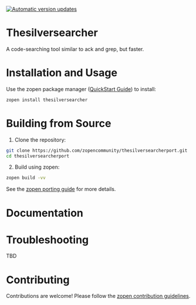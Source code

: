 [![Automatic version updates](https://github.com/ZOSOpenTools/thesilversearcherport/actions/workflows/bump.yml/badge.svg)](https://github.com/ZOSOpenTools/thesilversearcherport/actions/workflows/bump.yml)

# Thesilversearcher

A code-searching tool similar to ack and grep, but faster.

# Installation and Usage

Use the zopen package manager ([QuickStart Guide](https://zopen.community/#/Guides/QuickStart)) to install:
```bash
zopen install thesilversearcher
```

# Building from Source

1. Clone the repository:
```bash
git clone https://github.com/zopencommunity/thesilversearcherport.git
cd thesilversearcherport
```
2. Build using zopen:
```bash
zopen build -vv
```

See the [zopen porting guide](https://zopen.community/#/Guides/Porting) for more details.

# Documentation


# Troubleshooting
TBD

# Contributing
Contributions are welcome! Please follow the [zopen contribution guidelines](https://github.com/zopencommunity/meta/blob/main/CONTRIBUTING.md).
